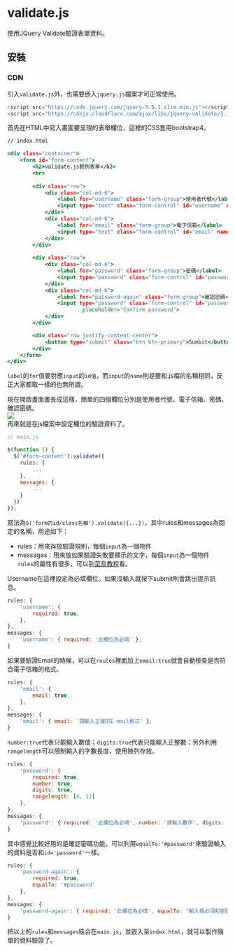# validate.js
使用JQuery Validate驗證表單資料。

## 安裝
### CDN
引入`validate.js`外，也需要嵌入`jquery.js`檔案才可正常使用。
```js
<script src="https://code.jquery.com/jquery-3.5.1.slim.min.js"></script>
<script src="https://cdnjs.cloudflare.com/ajax/libs/jquery-validate/1.19.1/jquery.validate.min.js"></script>
```
首先在HTML中寫入畫面要呈現的表單欄位，這裡的CSS套用bootstrap4。
```htm
// index.html

<div class="container">
    <form id="form-content">
        <h2>validate.js範例表單</h2>
        <hr>
            
        <div class="row">
            <div class="col-md-6">
                <label for="username" class="form-group">使用者代號</label>
                <input type="text" class="form-control" id="username" name="username" placeholder="Username">
            </div>
            <div class="col-md-6">
                <label for="email" class="form-group">電子信箱</label>
                <input type="text" class="form-control" id="email" name="email" placeholder="Email">
            </div>
        </div>
            
        <div class="row">
            <div class="col-md-6">
                <label for="password" class="form-group">密碼</label>
                <input type="password" class="form-control" id="password" name="password" placeholder="Password">
            </div>
            <div class="col-md-6">
                <label for="password-again" class="form-group">確認密碼</label>
                <input type="password" class="form-control" id="password-again" name="password-again"
                        placeholder="Confirm password">
            </div>
        </div>

        <div class="row justify-content-center">
            <button type="submit" class="btn btn-primary">Sumbit</button>
        </div>
    </form>
</div>
```
`label`的`for`值要對應`input`的`id值`，而`input`的`name`則是要和.js檔的名稱相同，反正大家都取一樣的也無所謂。

現在開啟畫面畫長成這樣，簡單的四個欄位分別是使用者代號、電子信箱、密碼、確認密碼。  
![](https://github.com/PeggyHsiao/vliadate.js/blob/master/images/view.JPG)  
再來就是在js檔案中設定欄位的驗證資料了。
```js
// main.js

$(function () {
  $('#form-content').validate({
    rules: {
        ...
    },
    messages: {
        ...
    }
  })
});
```
寫法為`$('form的id/class名稱').validate({...})`，其中rules和messages為固定的名稱，用途如下：
- rules：用來存放驗證規則，每個`input`為一個物件
- messages：用來放如果驗證失敗要顯示的文字，每個`input`為一個物件  
`rules`的屬性有很多，可以到[菜鳥教程](https://www.runoob.com/jquery/jquery-plugin-validate.html)看。  

Username在這裡設定為必填欄位。如果沒輸入就按下submit則會跳出提示訊息。
```js
rules: {
    'username': {
        required: true,
    },
},
messages: {
    'username': { required: '此欄位為必填' },
}
```
如果要驗證Email的時候，可以在`roules`裡面加上`email:true`就會自動檢查是否符合電子信箱的格式。  
```js
rules: {
    'email': {
        email: true,
    },
},
messages: {
    'email': { email: '請輸入正確的E-mail格式' },
}
```
`number:true`代表只能輸入數值；`digits:true`代表只能輸入正整數；另外利用`rangelength`可以限制輸入的字數長度，使用陣列存放。
```js
rules: {
    'password': {
        required: true,
        number: true,
        digits: true,
        rangelength: [6, 12]
    },
},
messages: {
    'password': { required: '此欄位為必填', number: '請輸入數字', digits: '請輸入數字', rangelength: '請輸入長度為{0}-{1}位數的密碼' },
}
```
其中感覺比較好用的是確認密碼功能，可以利用`equalTo:'#password'`來驗證輸入的資料是否和`id='password'`一樣。
```js
rules: {
    'password-again': {
        required: true,
        equalTo: '#password'
    },
},
messages: {
    'password-again': { required: '此欄位為必填', equalTo: "輸入值必須和密碼相同" }
}
```
把以上的`rules`和`messages`結合在`main.js`，並嵌入至`index.html`，就可以製作簡單的資料驗證了。